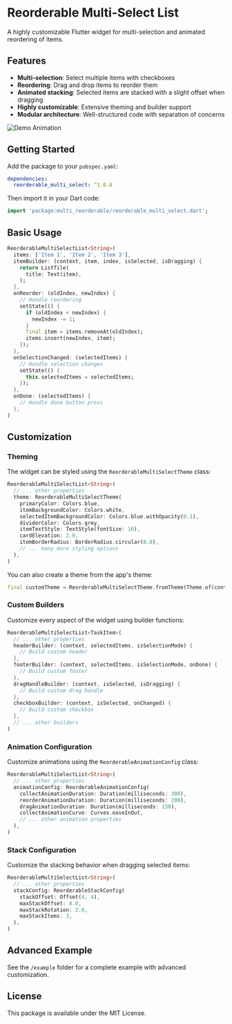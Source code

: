<!--
This README describes the package. If you publish this package to pub.dev,
this README's contents appear on the landing page for your package.

For information about how to write a good package README, see the guide for
[writing package pages](https://dart.dev/tools/pub/writing-package-pages).

For general information about developing packages, see the Dart guide for
[creating packages](https://dart.dev/guides/libraries/create-packages)
and the Flutter guide for
[developing packages and plugins](https://flutter.dev/to/develop-packages).
-->

# Reorderable Multi-Select List

A highly customizable Flutter widget for multi-selection and animated reordering of items.

## Features

- **Multi-selection**: Select multiple items with checkboxes
- **Reordering**: Drag and drop items to reorder them
- **Animated stacking**: Selected items are stacked with a slight offset when dragging
- **Highly customizable**: Extensive theming and builder support
- **Modular architecture**: Well-structured code with separation of concerns

![Demo Animation](https://via.placeholder.com/350x200.png?text=Reorderable+Multi+Select+Demo)

## Getting Started

Add the package to your `pubspec.yaml`:

```yaml
dependencies:
  reorderable_multi_select: ^1.0.0
```

Then import it in your Dart code:

```dart
import 'package:multi_reorderable/reorderable_multi_select.dart';
```

## Basic Usage

```dart
ReorderableMultiSelectList<String>(
  items: ['Item 1', 'Item 2', 'Item 3'],
  itemBuilder: (context, item, index, isSelected, isDragging) {
    return ListTile(
      title: Text(item),
    );
  },
  onReorder: (oldIndex, newIndex) {
    // Handle reordering
    setState(() {
      if (oldIndex < newIndex) {
        newIndex -= 1;
      }
      final item = items.removeAt(oldIndex);
      items.insert(newIndex, item);
    });
  },
  onSelectionChanged: (selectedItems) {
    // Handle selection changes
    setState(() {
      this.selectedItems = selectedItems;
    });
  },
  onDone: (selectedItems) {
    // Handle done button press
  },
)
```

## Customization

### Theming

The widget can be styled using the `ReorderableMultiSelectTheme` class:

```dart
ReorderableMultiSelectList<String>(
  // ... other properties
  theme: ReorderableMultiSelectTheme(
    primaryColor: Colors.blue,
    itemBackgroundColor: Colors.white,
    selectedItemBackgroundColor: Colors.blue.withOpacity(0.1),
    dividerColor: Colors.grey,
    itemTextStyle: TextStyle(fontSize: 16),
    cardElevation: 2.0,
    itemBorderRadius: BorderRadius.circular(8.0),
    // ... many more styling options
  ),
)
```

You can also create a theme from the app's theme:

```dart
final customTheme = ReorderableMultiSelectTheme.fromTheme(Theme.of(context));
```

### Custom Builders

Customize every aspect of the widget using builder functions:

```dart
ReorderableMultiSelectList<TaskItem>(
  // ... other properties
  headerBuilder: (context, selectedItems, isSelectionMode) {
    // Build custom header
  },
  footerBuilder: (context, selectedItems, isSelectionMode, onDone) {
    // Build custom footer
  },
  dragHandleBuilder: (context, isSelected, isDragging) {
    // Build custom drag handle
  },
  checkboxBuilder: (context, isSelected, onChanged) {
    // Build custom checkbox
  },
  // ... other builders
)
```

### Animation Configuration

Customize animations using the `ReorderableAnimationConfig` class:

```dart
ReorderableMultiSelectList<String>(
  // ... other properties
  animationConfig: ReorderableAnimationConfig(
    collectAnimationDuration: Duration(milliseconds: 300),
    reorderAnimationDuration: Duration(milliseconds: 200),
    dragAnimationDuration: Duration(milliseconds: 150),
    collectAnimationCurve: Curves.easeInOut,
    // ... other animation properties
  ),
)
```

### Stack Configuration

Customize the stacking behavior when dragging selected items:

```dart
ReorderableMultiSelectList<String>(
  // ... other properties
  stackConfig: ReorderableStackConfig(
    stackOffset: Offset(4, 4),
    maxStackOffset: 8.0,
    maxStackRotation: 2.0,
    maxStackItems: 3,
  ),
)
```

## Advanced Example

See the `/example` folder for a complete example with advanced customization.

## License

This package is available under the MIT License.

